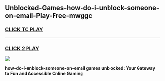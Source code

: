 
## Unblocked-Games-how-do-i-unblock-someone-on-email-Play-Free-mwggc
<h3>
<a href="https://premium76.site?title=how-do-i-unblock-someone-on-email&ref=10A">CLICK TO PLAY</a></h3>
<hr>

<h3>
<a href="https://premium76.site?title=how-do-i-unblock-someone-on-email&ref=10A">CLICK 2 PLAY</a>
  
</h3>

<a href="https://premium76.site?title=how-do-i-unblock-someone-on-email&ref=10A"><img src="https://clearcache.store/games.png"></a>


**how-do-i-unblock-someone-on-email games unblocked: Your Gateway to Fun and Accessible Online Gaming**
